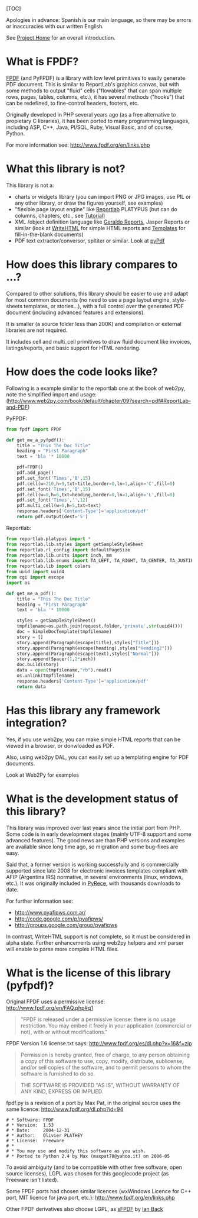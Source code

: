 [TOC]

Apologies in advance: Spanish is our main language, so there may be errors or 
inaccuracies with our written English.

See [Project Home](https://github.com/reingart/pyfpdf) for an overall 
introduction.

# What is FPDF? #

[FPDF](http://www.fpdf.org) (and PyFPDF) is a library with low level primitives
to easily generate PDF document. This is similar to ReportLab's graphics canvas,
but with some methods to output "fluid" cells ("flowables" that can span 
multiple rows, pages, tables, columns, etc.), it has several methods ("hooks") 
that can be redefined, to fine-control headers, footers, etc.

Originally developed in PHP several years ago (as a free alternative to 
propietary C libraries), it has been ported to many programming languages, 
including ASP, C++, Java, Pl/SQL, Ruby, Visual Basic, and of course, Python.

For more information see: http://www.fpdf.org/en/links.php

# What this library **is not**? #

This library is not a:

  * charts or widgets library (you can import PNG or JPG images, use PIL or any
    other library, or draw the figures yourself, see examples)
  * "flexible page layout engine" like 
    [Reportlab](http://www.reportlab.com/opensource/) PLATYPUS (but can do 
    columns, chapters, etc., see [Tutorial](Tutorial.md))
  * XML /object definition language like 
    [Geraldo Reports](http://www.geraldoreports.org/), Jasper Reports or similar
    (look at [WriteHTML](reference/WriteHTML.md) for simple HTML reports and 
    [Templates](Templates.md) for fill-in-the-blank documents)
  * PDF text extractor/conversor, spltiter or similar. Look at 
    [pyPdf](https://pypi.python.org/pypi/pyPdf)

# How does this library compares to ...? #

Compared to other solutions, this library should be easier to use and adapt for
most common documents (no need to use a page layout engine, style-sheets 
templates, or stories...), with a full control over the generated PDF document 
(including advanced features and extensions).

It is smaller (a source folder less than 200K) and compilation or external 
libraries are not required.

It includes cell and multi\_cell primitives to draw fluid document like 
invoices, listings/reports, and basic support for HTML rendering.

# How does the code looks like? #

Following is a example similar to the reportlab one at the book of web2py, note
the simplified import and usage:
(http://www.web2py.com/book/default/chapter/09?search=pdf#ReportLab-and-PDF)

PyFPDF:
```python
from fpdf import FPDF

def get_me_a_pyfpdf():
    title = "This The Doc Title"
    heading = "First Paragraph"
    text = 'bla '* 10000

    pdf=FPDF()
    pdf.add_page()
    pdf.set_font('Times','B',15)
    pdf.cell(w=210,h=9,txt=title,border=0,ln=1,align='C',fill=0)
    pdf.set_font('Times','B',15)
    pdf.cell(w=0,h=6,txt=heading,border=0,ln=1,align='L',fill=0)
    pdf.set_font('Times','',12)
    pdf.multi_cell(w=0,h=5,txt=text)
    response.headers['Content-Type']='application/pdf'
    return pdf.output(dest='S')
```

Reportlab:
```python
from reportlab.platypus import *
from reportlab.lib.styles import getSampleStyleSheet
from reportlab.rl_config import defaultPageSize
from reportlab.lib.units import inch, mm
from reportlab.lib.enums import TA_LEFT, TA_RIGHT, TA_CENTER, TA_JUSTIFY
from reportlab.lib import colors
from uuid import uuid4
from cgi import escape
import os

def get_me_a_pdf():
    title = "This The Doc Title"
    heading = "First Paragraph"
    text = 'bla '* 10000

    styles = getSampleStyleSheet()
    tmpfilename=os.path.join(request.folder,'private',str(uuid4()))
    doc = SimpleDocTemplate(tmpfilename)
    story = []
    story.append(Paragraph(escape(title),styles["Title"]))
    story.append(Paragraph(escape(heading),styles["Heading2"]))
    story.append(Paragraph(escape(text),styles["Normal"]))
    story.append(Spacer(1,2*inch))
    doc.build(story)
    data = open(tmpfilename,"rb").read()
    os.unlink(tmpfilename)
    response.headers['Content-Type']='application/pdf'
    return data
```

# Has this library any framework integration? #

Yes, if you use web2py, you can make simple HTML reports that can be viewed in a
browser, or donwloaded as PDF.

Also, using web2py DAL, you can easily set up a templating engine for PDF 
documents.

Look at Web2Py for examples

# What is the development status of this library? #

This library was improved over last years since the initial port from PHP. Some 
code is in early development stages (mainly UTF-8 support and some advanced 
features). The good news are than PHP versions and examples are available since
long time ago, so migration and some bug-fixes are easy.

Said that, a former version is working successfully and is commercially 
supported since late 2008 for electronic invoices templates compliant with AFIP
(Argentina IRS) normative, in several environments (linux, windows, etc.). It 
was originally included in 
[PyRece](http://code.google.com/p/pyafipws/wiki/ProjectSummary), with thousands 
downloads to date.

For further information see:

  * http://www.pyafipws.com.ar/
  * http://code.google.com/p/pyafipws/
  * http://groups.google.com/group/pyafipws

In contrast, WriteHTML support is not complete, so it must be considered in 
alpha state. Further enhancements using web2py helpers and xml parser will 
enable to parse more complex HTML files.

# What is the license of this library (pyfpdf)? #

Original FPDF uses a permissive license:
http://www.fpdf.org/en/FAQ.php#q1

> "FPDF is released under a permissive license: there is no usage
> restriction. You may embed it freely in your application (commercial
> or not), with or without modifications."

FPDF Version 1.6 license.txt says:
http://www.fpdf.org/es/dl.php?v=16&f=zip

> Permission is hereby granted, free of charge, to any person obtaining a copy
> of this software to use, copy, modify, distribute, sublicense, and/or sell
> copies of the software, and to permit persons to whom the software is furnished
> to do so.

> THE SOFTWARE IS PROVIDED "AS IS", WITHOUT WARRANTY OF ANY KIND, EXPRESS OR IMPLIED.

fpdf.py is a revision of a port by Max Pat, in the original source uses the same
licence: http://www.fpdf.org/dl.php?id=94

```
# * Software: FPDF
# * Version:  1.53
# * Date:     2004-12-31
# * Author:   Olivier PLATHEY
# * License:  Freeware
# *
# * You may use and modify this software as you wish.
# * Ported to Python 2.4 by Max (maxpat78@yahoo.it) on 2006-05
```

To avoid ambiguity (and to be compatible with other free software, open source 
licenses), LGPL was chosen for this googlecode project (as Freeware isn't 
listed).

Some FPDF ports had chosen similar licences (wxWindows Licence for C++ port, 
MIT licence for java port, etc.): http://www.fpdf.org/en/links.php

Other FPDF derivatives also choose LGPL, as 
[sFPDF](http://www.fpdf.org/en/script/script91.php) by 
[Ian Back](mailto:ian@bpm1.com?subject=sFPDF)


